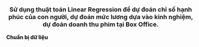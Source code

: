 <h3 style="text-align: center">Sử dụng thuật toán Linear Regression để dự đoán chỉ số hạnh phúc của con người, dự đoán mức lương dựa vào kinh nghiệm, dự đoán doanh thu phim tại Box Office.</h3>
<p style="font-weight: 800"> Chuẩn bị dữ liệu</p>
